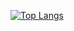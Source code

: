 [![Top Langs](https://github-readme-stats.vercel.app/api/top-langs/?username=Donzasto&layout=compact)](https://github.com/Donzasto/github-readme-stats)
